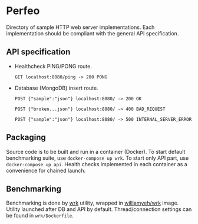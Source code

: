 # Perfeo

Directory of sample HTTP web server implementations.
Each implementation should be compliant with the general API specification.

## API specification

- Healthcheck PING/PONG route.

    `GET localhost:8080/ping -> 200 PONG`

- Database (MongoDB) insert route.

    `POST {"sample":"json"} localhost:8080/ -> 200 OK`

    `POST {"broken...json"} localhost:8080/ -> 400 BAD_REQUEST`

    `POST {"sample":"json"} localhost:8080/ -> 500 INTERNAL_SERVER_ERROR`

## Packaging

Source code is to be built and run in a container (Docker).
To start default benchmarking suite, use `docker-compose up wrk`.
To start only API part, use `docker-compose up api`.
Health checks implemented in each container as a convenience for chained launch.

## Benchmarking

Benchmarking is done by [wrk](https://github.com/wg/wrk) utility, wrapped in [williamyeh/wrk](https://hub.docker.com/r/williamyeh/wrk/) image.
Utility launched after DB and API by default.
Thread/connection settings can be found in `wrk/Dockerfile`.
